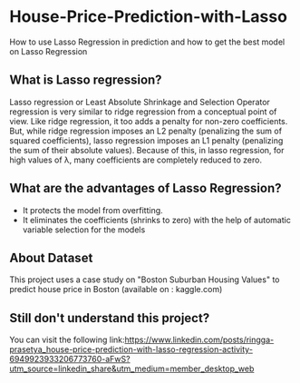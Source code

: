 # House-Price-Prediction-with-Lasso
How to use Lasso Regression in prediction and how to get the best model on Lasso Regression
## What is Lasso regression?
Lasso regression or Least Absolute Shrinkage and Selection Operator regression is very similar to ridge regression from a conceptual point of view. Like ridge regression, it too adds a penalty for non-zero coefficients. But, while ridge regression imposes an L2 penalty (penalizing the sum of squared coefficients), lasso regression imposes an L1 penalty (penalizing the sum of their absolute values). Because of this, in lasso regression, for high values of λ, many coefficients are completely reduced to zero.
## What are the advantages of Lasso Regression?
- It protects the model from overfitting.
- It eliminates the coefficients (shrinks to zero) with the help of automatic variable selection for the models
## About Dataset
This project uses a case study on "Boston Suburban Housing Values" to predict house price in Boston (available on : kaggle.com)
## Still don't understand this project?
You can visit the following link:https://www.linkedin.com/posts/ringga-prasetya_house-price-prediction-with-lasso-regression-activity-6949923933206773760-aFwS?utm_source=linkedin_share&utm_medium=member_desktop_web
